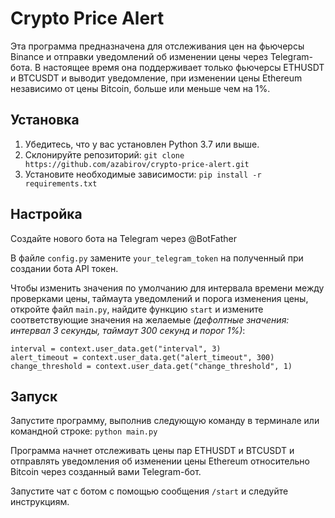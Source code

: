 # Crypto Price Alert

Эта программа предназначена для отслеживания цен на фьючерсы Binance и отправки уведомлений об изменении цены через Telegram-бота. В настоящее время она поддерживает только фьючерсы ETHUSDT и BTCUSDT и выводит уведомление, при изменении цены Ethereum независимо от цены Bitcoin, больше или меньше чем на 1%.

## Установка

1. Убедитесь, что у вас установлен Python 3.7 или выше.
2. Склонируйте репозиторий:
`git clone https://github.com/azabirov/crypto-price-alert.git`
3. Установите необходимые зависимости:
`pip install -r requirements.txt`

## Настройка

Создайте нового бота на Telegram через @BotFather 

В файле `config.py` замените `your_telegram_token` на полученный при создании бота
API токен.

Чтобы изменить значения по умолчанию для интервала времени между проверками цены, таймаута 
уведомлений и порога изменения цены, откройте файл `main.py`, найдите функцию `start` 
и измените соответствующие значения на желаемые *(дефолтные значения: интервал 3 секунды,
таймаут 300 секунд и порог 1%)*:

```
interval = context.user_data.get("interval", 3)
alert_timeout = context.user_data.get("alert_timeout", 300)
change_threshold = context.user_data.get("change_threshold", 1)
```

## Запуск
Запустите программу, выполнив следующую команду в терминале
или командной строке:
`python main.py`

Программа начнет отслеживать цены пар ETHUSDT и
BTCUSDT и отправлять уведомления об изменении цены Ethereum
относительно Bitcoin через созданный вами Telegram-бот. 

Запустите чат с ботом с помощью сообщения `/start` и следуйте инструкциям.